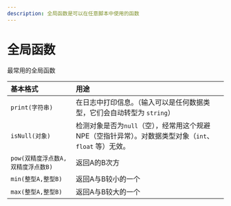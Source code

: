 ```yaml
---
description: 全局函数是可以在任意脚本中使用的函数
---
```


# 全局函数

最常用的全局函数

| 基本格式 | 用途 |
| :--- | :--- |
| `print(字符串)` | 在日志中打印信息。（输入可以是任何数据类型，它们会自动转型为 `string`） |
| `isNull(对象)` | 检测对象是否为`null`（空），经常用这个规避NPE（空指针异常）。对数据类型对象（`int`、`float` 等）无效。 |
| `pow(双精度浮点数A, 双精度浮点数B)` | 返回A的B次方 |
| `min(整型A,整型B)` | 返回A与B较小的一个 |
| `max(整型A,整型B)` | 返回A与B较大的一个 |
